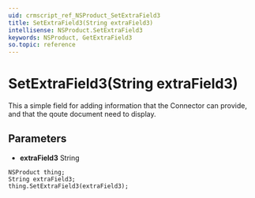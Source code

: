 ```yaml
---
uid: crmscript_ref_NSProduct_SetExtraField3
title: SetExtraField3(String extraField3)
intellisense: NSProduct.SetExtraField3
keywords: NSProduct, GetExtraField3
so.topic: reference
---
```


# SetExtraField3(String extraField3)

This a simple field for adding information that the Connector can provide, and that the qoute document need to display.

## Parameters

* **extraField3** String

```crmscript
NSProduct thing;
String extraField3;
thing.SetExtraField3(extraField3);
```

